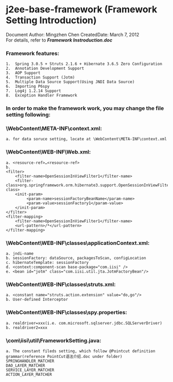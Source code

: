 j2ee-base-framework (Framework Setting Introduction)
===================
Document Author: Mingzhen Chen		CreatedDate: March 7, 2012<br/>
For details, refer to <b><i>Framework Instroduction.doc</i></b>
### Framework features:
    1.	Spring 3.0.5 + Struts 2.1.6 + Hibernate 3.6.5 Zero Configuration
    2.	Annotation Development Support
    3.	AOP Support
    4.	Transaction Support (Jotm)
    5.	Multiple Data Source Support(Using JNDI Data Source)
    6.	Importing P6spy
    7.	Log4j 1.2.14 Support
    8.	Exception Handler Framework


### In order to make the framework work, you may change the file setting following:

### \WebContent\META-INF\context.xml: 
    a. for data soruce setting, locate at \WebContent\META-INF\context.xml
    
    
    
### \WebContent\WEB-INF\Web.xml:
    a. <resource-ref>…<resource-ref>
    b.
    <filter>
    	<filter-name>OpenSessionInViewFilter1</filter-name>
    	<filter-class>org.springframework.orm.hibernate3.support.OpenSessionInViewFilter</filter-class>
    	<init-param>
    		 <param-name>sessionFactoryBeanName</param-name>
    		 <param-value>sessionFactory1</param-value>
    	</init-param>
    </filter>
    <filter-mapping>
    	<filter-name>OpenSessionInViewFilter1</filter-name>
    	<url-pattern>/*</url-pattern>
    </filter-mapping>	
    
### \WebContent\WEB-INF\classes\applicationContext.xml: 
    a. jndi-name
    b. sessionFactory: dataSource, packagesToScan, configLocation
    c. hibernateTemplate: sessionFactory
    d. <context:component-scan base-package="com.iisi" />
    e. <bean id="jotm" class="com.iisi.util.jta.JotmFactoryBean"/>
    
### \WebContent\WEB-INF\classes\struts.xml:
    a. <constant name="struts.action.extension" value="do,go"/>
    b. User-defined Interceptor
    
### \WebContent\WEB-INF\classes\spy.properties:
    a. realdriver=xxx(i.e. com.microsoft.sqlserver.jdbc.SQLServerDriver)
    b. realdriver2=xxx
    
### \com\iisi\util\FrameworkSetting.java:
    a. The constant fileds setting, which follow @Pointcut definition grammar(reference PointCut语法介绍.doc under folder)
    SPRINGHANDLER_MATCHER
    DAO_LAYER_MATCHER
    SERVICE_LAYER_MATCHER
    ACTION_LAYER_MATCHER
